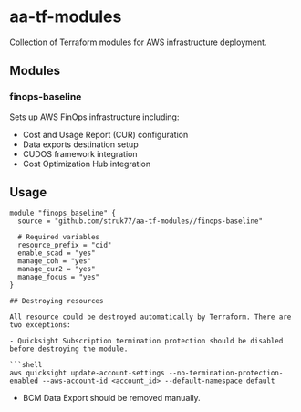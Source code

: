 # aa-tf-modules

Collection of Terraform modules for AWS infrastructure deployment.

## Modules

### finops-baseline

Sets up AWS FinOps infrastructure including:

- Cost and Usage Report (CUR) configuration
- Data exports destination setup
- CUDOS framework integration
- Cost Optimization Hub integration

## Usage

```hcl
module "finops_baseline" {
  source = "github.com/struk77/aa-tf-modules//finops-baseline"

  # Required variables
  resource_prefix = "cid"
  enable_scad = "yes"
  manage_coh = "yes"
  manage_cur2 = "yes"
  manage_focus = "yes"
}

## Destroying resources

All resource could be destroyed automatically by Terraform. There are two exceptions:

- Quicksight Subscription termination protection should be disabled before destroying the module.

```shell
aws quicksight update-account-settings --no-termination-protection-enabled --aws-account-id <account_id> --default-namespace default
```

- BCM Data Export should be removed manually.
